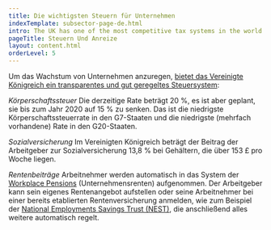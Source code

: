 ```yaml
---
title: Die wichtigsten Steuern für Unternehmen
indexTemplate: subsector-page-de.html
intro: The UK has one of the most competitive tax systems in the world - check out how the rates and regulations can work for you.
pageTitle: Steuern Und Anreize
layout: content.html
orderLevel: 5
---
```


Um das Wachstum von Unternehmen anzuregen, [bietet das Vereinigte Königreich ein transparentes und gut geregeltes Steuersystem](https://www.gov.uk/government/publications/why-overseas-companies-should-set-up-in-the-uk/why-overseas-companies-should-set-up-in-the-uk#tax-in-the-uk):

*Körperschaftssteuer*
Die derzeitige Rate beträgt 20 %, es ist aber geplant, sie bis zum Jahr 2020 auf 
15 % zu senken. Das ist die niedrigste Körperschaftssteuerrate in den G7-Staaten und die niedrigste (mehrfach vorhandene) Rate in den G20-Staaten.

*Sozialversicherung*
Im Vereinigten Königreich beträgt der Beitrag der Arbeitgeber zur Sozialversicherung 13,8 % bei Gehältern, die über 153 £ pro Woche liegen.

*Rentenbeiträge*
Arbeitnehmer werden automatisch in das System der [Workplace Pensions](https://www.gov.uk/workplace-pensions/about-workplace-pensions) (Unternehmensrenten) aufgenommen. Der Arbeitgeber kann sein eigenes Rentenangebot aufstellen oder seine Arbeitnehmer bei einer bereits etablierten Rentenversicherung anmelden, wie zum Beispiel der [National Employments Savings Trust (NEST)](http://www.nestpensions.org.uk/schemeweb/NestWeb/public/employers/contents/what-employers-need-to-do.html), die anschließend alles weitere automatisch regelt.